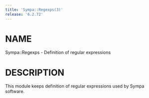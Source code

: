 ```yaml
---
title: 'Sympa::Regexps(3)'
release: '6.2.72'
---
```


# NAME

Sympa::Regexps - Definition of regular expressions

# DESCRIPTION

This module keeps definition of regular expressions used by Sympa software.
